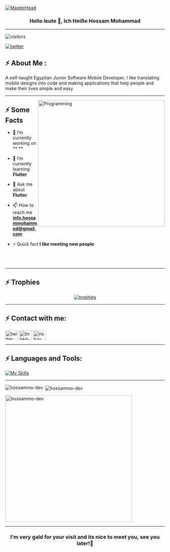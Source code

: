 [![MasterHead](https://1.bp.blogspot.com/-7A4WynwLsMw/XbBpCXG8fHI/AAAAAAAAMt4/uOa1bpLskYgrwGbllhSu2SDj_Mig8SXJQCLcBGAsYHQ/s1600/2000_600px.gif)]()
<h3 align="center">Hello leute 👋, Ich Heiße Hossam Mohammad</h3>

<hr>

<p align="left"> <img src="https://komarev.com/ghpvc/?username=hossammo-dev&label=Profile%20views&color=0e75b6&style=flat" alt="visitors" /> </p>

<p align="left"> <a href="https://twitter.com/hossammo9996" target="blank"><img src="https://img.shields.io/twitter/follow/hossammo9996?logo=twitter&style=for-the-badge" alt="twitter" /></a> </p>

<h2>⚡️ About Me :</h2>
A self-taught Egyptian Junior Software Mobile Developer, I like translating mobile designs into code and making applications that help people and make their lives simple and easy

<br>
<hr>
<!-- <img align="right" alt="Programming" width="400" src="https://cdn.dribbble.com/users/1162077/screenshots/3848914/programmer.gif"> -->

<img align="right" alt="Programming" width="400" src="https://user-images.githubusercontent.com/71783722/128679602-cd976d98-72b9-4755-85a5-ab6ab54aa4d9.gif">

<h2>⚡️ Some Facts </h2>

- 🔭 I’m currently working on ** **

- 🌱 I’m currently learning **Flutter**

- 💬 Ask me about **Flutter**

- 📫 How to reach me **info.hossammohammed@gmail.com**

- ⚡ Quick fact **I like meeting new people**

<br>
<br>
<hr>
<h2 align="left">⚡️ Trophies </h2>
   <p align="center"> <a href="https://github.com/ryo-ma/github-profile-trophy"><img src="https://github-profile-trophy.vercel.app/?username=hossammo-dev&theme=onedark&margin-w=10&margin-h=10&no-frame=true&row=1" alt="trophies" /></a> </p>
  
<hr>
<h2 align="left">⚡️ Contact with me:</h2>
<p align="left">
<a href="https://twitter.com/hossammo9996" target="blank"><img align="center" src="https://raw.githubusercontent.com/rahuldkjain/github-profile-readme-generator/master/src/images/icons/Social/twitter.svg" alt="twitter" height="30" width="40" /></a>
<a href="https://www.linkedin.com/in/hossam-mohammad-9965791a8/" target="blank"><img align="center" src="https://raw.githubusercontent.com/rahuldkjain/github-profile-readme-generator/master/src/images/icons/Social/linked-in-alt.svg" alt="linked-in" height="30" width="40" /></a>
<a href="https://www.facebook.com/hossammo99/" target="blank"><img align="center" src="https://raw.githubusercontent.com/rahuldkjain/github-profile-readme-generator/master/src/images/icons/Social/facebook.svg" alt="rishav_chanda" height="30" width="40" /></a>
</p>

<hr>

<h2 align="left">⚡️ Languages and Tools:</h2>

[![My Skills](https://skillicons.dev/icons?i=cpp,java,kotlin,dart,py,flutter,linux,figma,xd,firebase,gcp,git,github,&perline=5)](https://skillicons.dev)

<hr>

<p><img align="left" src="https://github-readme-stats.vercel.app/api/top-langs?username=hossammo-dev&show_icons=true&locale=en&layout=compact&theme=tokyonight" alt="hossammo-dev" /></p>

<p>&nbsp;<img align="center" src="https://github-readme-stats.vercel.app/api?username=hossammo-dev&show_icons=true&locale=en&theme=tokyonight" alt="hossammo-dev" /></p>

<p><img align="center" width=400 src="https://github-readme-streak-stats.herokuapp.com/?user=hossammo-dev&theme=dark&background=000000" alt="hossammo-dev" /></p>

<hr>
<h3 align="center"> I'm very gald for your visit and its nice to meet you, see you later!👋 </h3>
